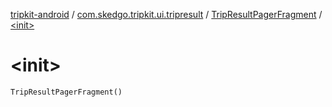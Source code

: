 [tripkit-android](../../index.md) / [com.skedgo.tripkit.ui.tripresult](../index.md) / [TripResultPagerFragment](index.md) / [&lt;init&gt;](./-init-.md)

# &lt;init&gt;

`TripResultPagerFragment()`